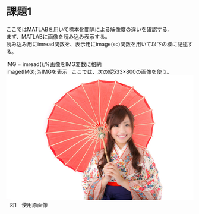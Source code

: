 # 課題1  
ここではMATLABを用いて標本化間隔による解像度の違いを確認する。  
まず、MATLABに画像を読み込み表示する。  
読み込み用にimread関数を、表示用にimage(sc)関数を用いて以下の様に記述する。  
  
IMG = imread();%画像をIMG変数に格納  
image(IMG);%IMGを表示  
ここでは、次の縦533×800の画像を使う。  
![写真](https://github.com/15ec097HaraTakuya/Kadai/blob/master/Kimono.jpg)  
図1　使用原画像  
